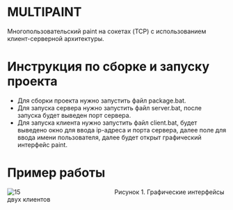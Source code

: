 # MULTIPAINT
Многопользовательский paint на сокетах (TCP) с использованием клиент-серверной архитектуры.

# Инструкция по сборке и запуску проекта
* Для сборки проекта нужно запустить файл package.bat.
* Для запуска сервера нужно запустить файл server.bat, после запуска будет выведен порт сервера.
* Для запуска клиента нужно запустить файл client.bat, будет выведено окно для ввода ip-адреса и порта сервера, далее поле для ввода имени пользователя, далее будет открыт графический интерфейс paint.

# Пример работы
![15](https://user-images.githubusercontent.com/62287381/145182487-6e0ff315-9ee3-4550-8967-5c1c46ce13db.PNG)
&nbsp;&nbsp;&nbsp;&nbsp;&nbsp;&nbsp;&nbsp;&nbsp;&nbsp;&nbsp;&nbsp;&nbsp;&nbsp;&nbsp;&nbsp;&nbsp;&nbsp;&nbsp;&nbsp;&nbsp;&nbsp;&nbsp;&nbsp;&nbsp;&nbsp;&nbsp;&nbsp;&nbsp;&nbsp;&nbsp;&nbsp;&nbsp;&nbsp;&nbsp;&nbsp;&nbsp;&nbsp;&nbsp;&nbsp;&nbsp;&nbsp;&nbsp;&nbsp;&nbsp;&nbsp;&nbsp;&nbsp;&nbsp;&nbsp;&nbsp;&nbsp;&nbsp;&nbsp;&nbsp;Рисунок 1. Графические интерфейсы двух клиентов
